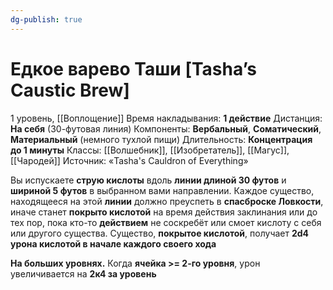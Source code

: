 ```yaml
---
dg-publish: true
---
```

# Едкое варево Таши [Tasha’s Caustic Brew]
1 уровень, [[Воплощение]]
Время накладывания: **1 действие**
Дистанция: **На себя** (30-футовая линия)
Компоненты: **Вербальный**, **Соматический**, **Материальный** (немного тухлой пищи)
Длительность: **Концентрация до 1 минуты**
Классы: [[Волшебник]], [[Изобретатель]], [[Магус]], [[Чародей]]
Источник: «Tasha's Cauldron of Everything»

Вы испускаете **струю кислоты** вдоль **линии длиной 30 футов** и **шириной 5 футов** в выбранном вами направлении. Каждое существо, находящееся на этой **линии** должно преуспеть в **спасброске Ловкости**, иначе станет **покрыто кислотой** на время действия заклинания или до тех пор, пока кто-то **действием** не соскребёт или смоет кислоту с себя или другого существа. Существо, **покрытое кислотой**, получает **2d4 урона кислотой в начале каждого своего хода**

**На больших уровнях.** Когда **ячейка >= 2-го уровня**, урон увеличивается на **2к4 за уровень**